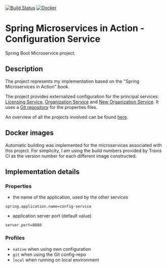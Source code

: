 [![Build Status](https://travis-ci.org/mariamihai/sma-configuration-service.svg?branch=master)](https://travis-ci.org/mariamihai/sma-configuration-service)
[![Docker](https://img.shields.io/docker/v/mariamihai/sma-configuration-service?sort=date)](https://hub.docker.com/r/mariamihai/sma-configuration-service)

# Spring Microservices in Action - Configuration Service
Spring Boot Microservice project.

## Description
The project represents my implementation based on the "Spring Microservices in Action" book.

The project provides externalized configuration for the principal services: [Licensing Service](https://github.com/mariamihai/sma-licensing-service), [Organization Service](https://github.com/mariamihai/sma-organization-service) and [New Organization Service](https://github.com/mariamihai/sma-organization-new-service). 
It uses a [Git repository](https://github.com/mariamihai/sma-config-repo) for the properties files.

An overview of all the projects involved can be found [here](https://github.com/mariamihai/sma-overview).

## Docker images
Automatic building was implemented for the microservices associated with this project.
For simplicity, I am using the build numbers provided by Travis CI as the version number for each different image constructed.

## Implementation details
### Properties
- the name of the application, used by the other services 
```
spring.application.name=config-service
```
- application server port (default value)
```
server.port=8888
```

### Profiles
- `native` when using own configuration
- `git` when using the Git config-repo
- `local` when running on local environment

